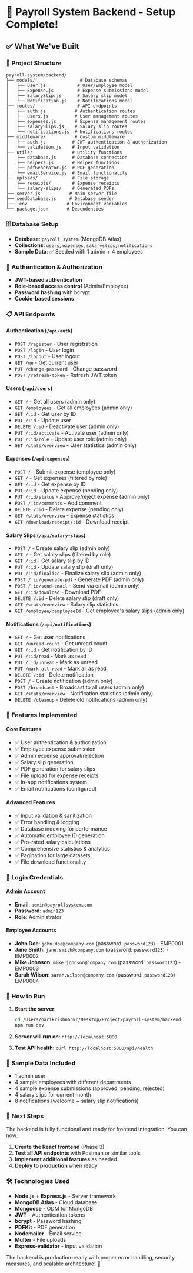 # 🎉 Payroll System Backend - Setup Complete!

## ✅ What We've Built

### 📁 Project Structure
```
payroll-system/backend/
├── models/                 # Database schemas
│   ├── User.js            # User/Employee model
│   ├── Expense.js         # Expense submissions model
│   ├── SalarySlip.js      # Salary slip model
│   └── Notification.js    # Notifications model
├── routes/                # API endpoints
│   ├── auth.js           # Authentication routes
│   ├── users.js          # User management routes
│   ├── expenses.js       # Expense management routes
│   ├── salarySlips.js    # Salary slip routes
│   └── notifications.js  # Notifications routes
├── middleware/           # Custom middleware
│   ├── auth.js          # JWT authentication & authorization
│   └── validation.js    # Input validation
├── utils/               # Utility functions
│   ├── database.js      # Database connection
│   ├── helpers.js       # Helper functions
│   ├── pdfGenerator.js  # PDF generation
│   └── emailService.js  # Email functionality
├── uploads/             # File storage
│   ├── receipts/        # Expense receipts
│   └── salary-slips/    # Generated PDFs
├── server.js           # Main server file
├── seedDatabase.js     # Database seeder
├── .env               # Environment variables
└── package.json       # Dependencies
```

### 🗄️ Database Setup
- **Database**: `payroll_system` (MongoDB Atlas)
- **Collections**: `users`, `expenses`, `salaryslips`, `notifications`
- **Sample Data**: ✅ Seeded with 1 admin + 4 employees

### 🔐 Authentication & Authorization
- **JWT-based authentication**
- **Role-based access control** (Admin/Employee)
- **Password hashing** with bcrypt
- **Cookie-based sessions**

### 📋 API Endpoints

#### Authentication (`/api/auth`)
- `POST /register` - User registration
- `POST /login` - User login
- `POST /logout` - User logout
- `GET /me` - Get current user
- `PUT /change-password` - Change password
- `POST /refresh-token` - Refresh JWT token

#### Users (`/api/users`)
- `GET /` - Get all users (admin only)
- `GET /employees` - Get all employees (admin only)
- `GET /:id` - Get user by ID
- `PUT /:id` - Update user
- `DELETE /:id` - Deactivate user (admin only)
- `PUT /:id/activate` - Activate user (admin only)
- `PUT /:id/role` - Update user role (admin only)
- `GET /stats/overview` - User statistics (admin only)

#### Expenses (`/api/expenses`)
- `POST /` - Submit expense (employee only)
- `GET /` - Get expenses (filtered by role)
- `GET /:id` - Get expense by ID
- `PUT /:id` - Update expense (pending only)
- `PUT /:id/status` - Approve/reject expense (admin only)
- `POST /:id/comments` - Add comment
- `DELETE /:id` - Delete expense (pending only)
- `GET /stats/overview` - Expense statistics
- `GET /download/receipt/:id` - Download receipt

#### Salary Slips (`/api/salary-slips`)
- `POST /` - Create salary slip (admin only)
- `GET /` - Get salary slips (filtered by role)
- `GET /:id` - Get salary slip by ID
- `PUT /:id` - Update salary slip (draft only)
- `PUT /:id/finalize` - Finalize salary slip (admin only)
- `POST /:id/generate-pdf` - Generate PDF (admin only)
- `POST /:id/send-email` - Send via email (admin only)
- `GET /:id/download` - Download PDF
- `DELETE /:id` - Delete salary slip (draft only)
- `GET /stats/overview` - Salary slip statistics
- `GET /employee/:employeeId` - Get employee's salary slips (admin only)

#### Notifications (`/api/notifications`)
- `GET /` - Get user notifications
- `GET /unread-count` - Get unread count
- `GET /:id` - Get notification by ID
- `PUT /:id/read` - Mark as read
- `PUT /:id/unread` - Mark as unread
- `PUT /mark-all-read` - Mark all as read
- `DELETE /:id` - Delete notification
- `POST /` - Create notification (admin only)
- `POST /broadcast` - Broadcast to all users (admin only)
- `GET /stats/overview` - Notification statistics (admin only)
- `DELETE /cleanup` - Delete old notifications (admin only)

### 🔧 Features Implemented

#### Core Features
- ✅ User authentication & authorization
- ✅ Employee expense submission
- ✅ Admin expense approval/rejection
- ✅ Salary slip generation
- ✅ PDF generation for salary slips
- ✅ File upload for expense receipts
- ✅ In-app notifications system
- ✅ Email notifications (configured)

#### Advanced Features
- ✅ Input validation & sanitization
- ✅ Error handling & logging
- ✅ Database indexing for performance
- ✅ Automatic employee ID generation
- ✅ Pro-rated salary calculations
- ✅ Comprehensive statistics & analytics
- ✅ Pagination for large datasets
- ✅ File download functionality

### 🔑 Login Credentials

#### Admin Account
- **Email**: `admin@payrollsystem.com`
- **Password**: `admin123`
- **Role**: Administrator

#### Employee Accounts
- **John Doe**: `john.doe@company.com` (password: `password123`) - EMP0001
- **Jane Smith**: `jane.smith@company.com` (password: `password123`) - EMP0002
- **Mike Johnson**: `mike.johnson@company.com` (password: `password123`) - EMP0003
- **Sarah Wilson**: `sarah.wilson@company.com` (password: `password123`) - EMP0004

### 🚀 How to Run

1. **Start the server**:
   ```bash
   cd /Users/harikrishnankr/Desktop/Project/payroll-system/backend
   npm run dev
   ```

2. **Server will run on**: `http://localhost:5000`

3. **Test API health**: `curl http://localhost:5000/api/health`

### 📝 Sample Data Included
- 1 admin user
- 4 sample employees with different departments
- 4 sample expense submissions (approved, pending, rejected)
- 4 salary slips for current month
- 8 notifications (welcome + salary slip notifications)

### 🔄 Next Steps
The backend is fully functional and ready for frontend integration. You can now:

1. **Create the React frontend** (Phase 3)
2. **Test all API endpoints** with Postman or similar tools
3. **Implement additional features** as needed
4. **Deploy to production** when ready

### 🛠️ Technologies Used
- **Node.js** + **Express.js** - Server framework
- **MongoDB Atlas** - Cloud database
- **Mongoose** - ODM for MongoDB
- **JWT** - Authentication tokens
- **bcrypt** - Password hashing
- **PDFKit** - PDF generation
- **Nodemailer** - Email service
- **Multer** - File uploads
- **Express-validator** - Input validation

The backend is production-ready with proper error handling, security measures, and scalable architecture! 🎯
